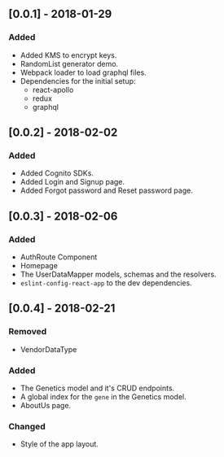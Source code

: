## [0.0.1] - 2018-01-29

### Added

- Added KMS to encrypt keys.
- RandomList generator demo.
- Webpack loader to load graphql files.
- Dependencies for the initial setup:
  * react-apollo
  * redux
  * graphql
  
## [0.0.2] - 2018-02-02

### Added

- Added Cognito SDKs.
- Added Login and Signup page.
- Added Forgot password and Reset password page.

## [0.0.3] - 2018-02-06

### Added

- AuthRoute Component
- Homepage
- The UserDataMapper models, schemas and the resolvers.
- `eslint-config-react-app` to the dev dependencies.

## [0.0.4] - 2018-02-21

### Removed
- VendorDataType

### Added
- The Genetics model and it's CRUD endpoints.
- A global index for the `gene` in the Genetics model.
- AboutUs page.

### Changed
- Style of the app layout.